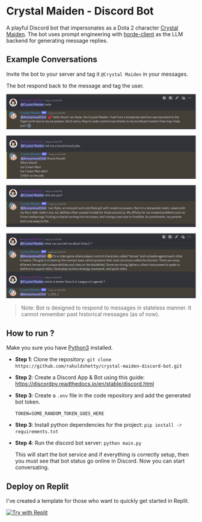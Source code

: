 # Crystal Maiden - Discord Bot

A playful Discord bot that impersonates as a Dota 2 character [Crystal Maiden](https://www.dota2.com/hero/crystalmaiden). The bot uses prompt engineering with [horde-client](https://horde-client.readthedocs.io) as the LLM backend for generating message replies.

## Example Conversations

Invite the bot to your server and tag it `@Crystal Maiden` in your messages.

The bot respond back to the message and tag the user. 

![Hello](examples/reply_1.PNG)

![Joke](examples/reply_2.PNG)

![Self Aware](examples/reply_3.PNG)

![Dota 2 vs LoL](examples/reply_4.PNG)


> Note: Bot is designed to respond to messages in stateless manner. It cannot remember past historical messages (as of now).


## How to run ?

Make you sure you have [Python3](https://www.python.org/downloads/) installed.

- **Step 1**: Clone the repository: `git clone https://github.com/rahuldshetty/crystal-maiden-discord-bot.git`

- **Step 2**: Create a Discord App & Bot using this guide: https://discordpy.readthedocs.io/en/stable/discord.html

- **Step 3**: Create a `.env` file in the code repository and add the generated bot token. 
    ```
    TOKEN=SOME_RANDOM_TOKEN_GOES_HERE
    ```
- **Step 3**: Install python dependencies for the project: `pip install -r requirements.txt`

- **Step 4**: Run the discord bot server: `python main.py`

    This will start the bot service and if everything is correctly setup, then you must see that bot status go online in Discord. Now you can start conversating.


## Deploy on Replit

I've created a template for those who want to quickly get started in Replit.  

[![Try with Replit](https://replit.com/badge?caption=Try%20with%20Replit)](https://replit.com/@35rahuldshetty/crystal-maiden-discord-bot)

